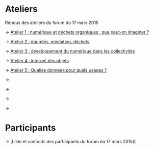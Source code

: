 # Ateliers

Rendus des ateliers du forum du 17 mars 2015

-> [Atelier 1 : numérique et déchets organiques : que peut-on imaginer ?](http://dechets-num.meteor.com/contributions/scopyleft/dechets-num-contribution/Dechets-organiques)

-> [Atelier 2 : données, médiation, déchets](http://dechets-num.meteor.com/contributions/scopyleft/dechets-num-contribution/Donnees-mediation-dechets)

-> [Atelier 3 : développement du numérique dans les collectivités](http://dechets-num.meteor.com/contributions/scopyleft/dechets-num-contribution/Dvpt-du-numerique-en-collectivite)

-> [Atelier 4 : internet des objets](http://dechets-num.meteor.com/contributions/scopyleft/dechets-num-contribution/Internet-des-objets)

-> [Atelier 5 : Quelles données pour quels usages ?](http://dechets-num.meteor.com/contributions/scopyleft/dechets-num-contribution/Quelles-donnees-pour-quels-usages)

-> []()

-> []()

-> []()

-> []()

# Participants

-> [Liste et contacts des participants du forum du 17 mars 2015](


